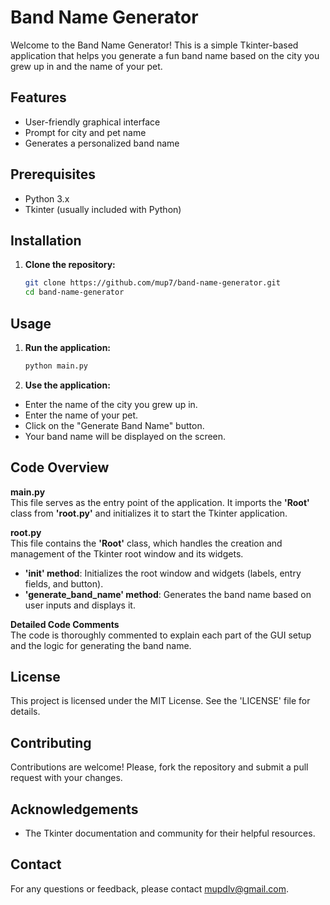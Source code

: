 # Band Name Generator

Welcome to the Band Name Generator! This is a simple Tkinter-based application that helps you generate a fun band name based on the city you grew up in and the name of your pet.

## Features

- User-friendly graphical interface
- Prompt for city and pet name
- Generates a personalized band name

## Prerequisites

- Python 3.x
- Tkinter (usually included with Python)

## Installation

1. **Clone the repository:**
   ```bash
   git clone https://github.com/mup7/band-name-generator.git
   cd band-name-generator

## Usage

1. **Run the application:**
   ```bash
   python main.py

2. **Use the application:**
- Enter the name of the city you grew up in.
- Enter the name of your pet.
- Click on the "Generate Band Name" button.
- Your band name will be displayed on the screen.

## Code Overview

**main.py**  <br>
This file serves as the entry point of the application. It imports the **'Root'** class from **'root.py'** and
initializes it to start the Tkinter application.

**root.py**  <br>
This file contains the **'Root'** class, which handles the creation and management of the Tkinter root
window and its widgets.

- **'__init__' method**: Initializes the root window and widgets (labels, entry fields, and button).
- **'generate_band_name' method**: Generates the band name based on user inputs and displays it.

**Detailed Code Comments**  <br>
The code is thoroughly commented to explain each part of the GUI setup and the logic for
generating the band name.

## License

This project is licensed under the MIT License. See the 'LICENSE' file for details.

## Contributing

Contributions are welcome! Please, fork the repository and submit a pull request with your changes.

## Acknowledgements

- The Tkinter documentation and community for their helpful resources.

## Contact

For any questions or feedback, please contact mupdlv@gmail.com.
